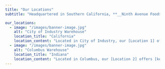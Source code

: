```yaml
---
title: "Our Locations"
subtitle: "Headquartered in Southern California, **__Ninth Avenue Foods__** is an American company with owners and key decision makers on site available for consultation. Regardless of your specific needs our experienced team will produce your products to the most exacting standards. Let our **small company values** combined with **big company capabilities** work to your advantage."

our_locations:
  - image: "/images/banner-image.jpg"
    alt: "City of Industry Warehouse"
    location_title: "California"
    location_content: "Located in City of Industry, our [Location 1] offers [key services/specialties]. With a team of [number] dedicated professionals, we are here to [key focus]."
  - image: "/images/banner-image.jpg"
    alt: "Columbus Warehouse"
    location_title: "Indiana"
    location_content: "Located in Columbus, our [Location 2] offers [key services/specialties]. With a team of [number] dedicated professionals, we are here to [key focus]."
---
```

